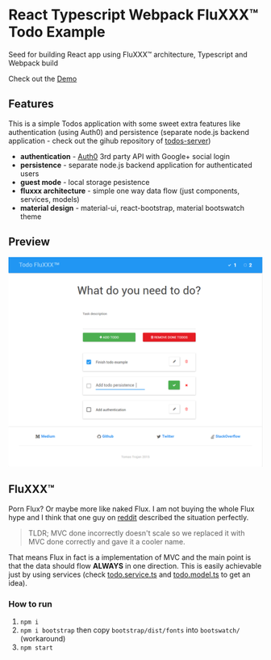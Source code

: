 # React Typescript Webpack FluXXX™ Todo Example
Seed for building React app using FluXXX™ architecture, Typescript and Webpack build

Check out the [Demo](http://tomastrajan.github.io/react-typescript-webpack/)

## Features
This is a simple Todos application with some sweet extra features like authentication (using Auth0) and persistence (separate node.js backend application - check out the gihub repository of [todos-server](https://github.com/tomastrajan/todos-server))

* **authentication** - [Auth0](https://auth0.com/) 3rd party API with Google+ social login
* **persistence** - separate node.js backend application for authenticated users
* **guest mode** - local storage pesistence
* **fluxxx architecture** - simple one way data flow (just components, services, models)
* **material design** - material-ui, react-bootstrap, material bootswatch theme

## Preview 

![Components](/assets/screenshot.png?raw=true "React Typescript Webpack FluXXX Example")

## FluXXX™
Porn Flux? Or maybe more like naked Flux. I am not buying the whole Flux hype and I think that one guy on [reddit](https://www.reddit.com/r/programming/comments/25nrb5/facebook_mvc_does_not_scale_use_flux_instead/) 
described the situation perfectly.

> TLDR; MVC done incorrectly doesn't scale so we replaced it with MVC done correctly and gave it a cooler name.

That means Flux in fact is a implementation of MVC and the main point is that the data should flow **ALWAYS** in one direction.
This is easily achievable just by using services (check 
[todo.service.ts](https://github.com/tomastrajan/react-typescript-webpack/blob/master/src/todo/todo.service.ts) and 
[todo.model.ts](https://github.com/tomastrajan/react-typescript-webpack/blob/master/src/todo/todo.model.ts) to get an idea).


### How to run
1. `npm i`
2. `npm i bootstrap` then copy `bootstrap/dist/fonts` into `bootswatch/` (workaround)
3. `npm start`
